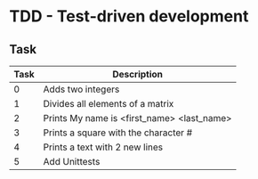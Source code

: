 # TDD - Test-driven development


## Task

Task | Description
---- | ----
0 | Adds two integers
1 | Divides all elements of a matrix
2 | Prints My name is <first_name> <last_name>
3 | Prints a square with the character #
4 | Prints a text with 2 new lines
5 | Add Unittests

